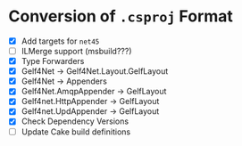 # Conversion of `.csproj` Format

 * [x] Add targets for `net45`
 * [ ] ILMerge support (msbuild???)
 * [x] Type Forwarders
  * [x] Gelf4Net -> Gelf4Net.Layout.GelfLayout
  * [x] Gelf4Net -> Appenders
  * [x] Gelf4Net.AmqpAppender -> GelfLayout
  * [x] Gelf4net.HttpAppender -> GelfLayout
  * [x] Gelf4net.UpdAppender -> GelfLayout
 * [x] Check Dependency Versions
 * [ ] Update Cake build definitions